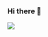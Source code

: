 ### Hi there 👋

<img src="https://github-readme-stats.vercel.app/api/top-langs/?username=Nnknoob&layout=compact&hide=html&theme=radical" />
